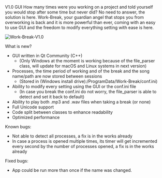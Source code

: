 V1.0 GUI
How many times were you working on a project and told yourself you would stop after some time but never did? No need to answer, the solution is here.
Work-Break, your guardian angel that stops you from overworking is back and it is more powerful than ever, coming with an easy to use GUI and the freedom to modify everything setting with ease is here.

![Work-Break-V1.0](https://i.imgur.com/ZxYdFXr.png)

What is new?
- GUI written in Qt Community (C++)
  * (Only Windows at the moment is working because of the file_parser class, will update for macOS and Linux systems in next version)
- Processes, the time period of working and of the break and the song name/path are now stored between sessions
  * (Stored in (Windows install drive):/ProgramData/Work-Break/conf.ini)
- Ability to modify every setting using the GUI or the conf.ini file
  * (In case you break the conf.ini do not worry, the file_parser is able to detect and set it back to default)
- Ability to play both .mp3 and .wav files when taking a break (or none)
- Full Unicode support
- Code split between classes to enhance readability
- Optimized performance

Known bugs:
- Not able to detect all processes, a fix is in the works already
- In case a process is opened multiple times, its timer will get incremented every second by the number of processes opened, a fix is in the works already

Fixed bugs:
- App could be run more than once if the name was changed.
